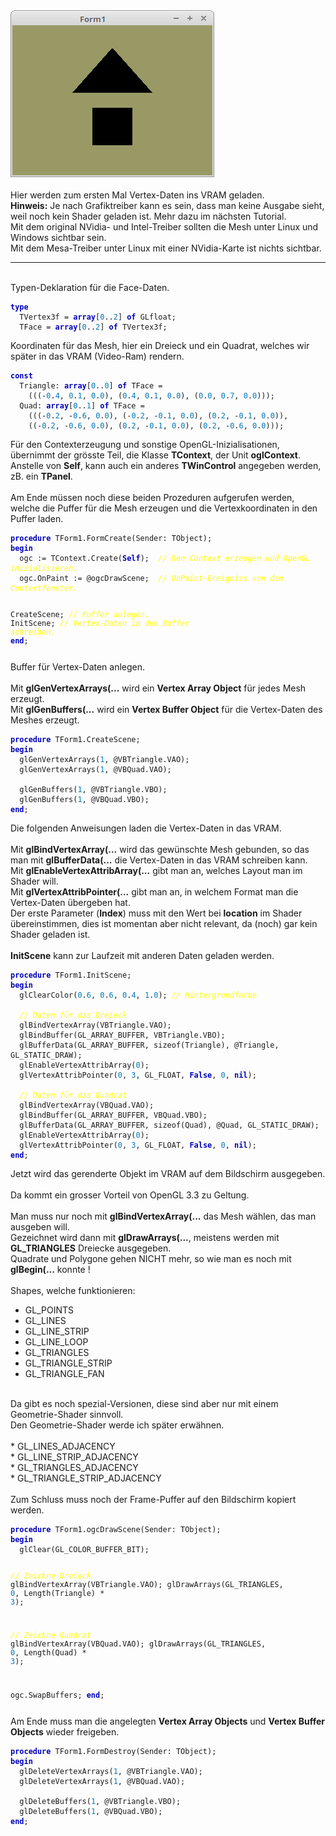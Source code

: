 <html>
<img src="image.png" alt="Selfhtml"><br><br>
Hier werden zum ersten Mal Vertex-Daten ins VRAM geladen.<br>
<b>Hinweis:</b> Je nach Grafiktreiber kann es sein, dass man keine Ausgabe sieht, weil noch kein Shader geladen ist. Mehr dazu im nächsten Tutorial.<br>
Mit dem original NVidia- und Intel-Treiber sollten die Mesh unter Linux und Windows sichtbar sein.<br>
Mit dem Mesa-Treiber unter Linux mit einer NVidia-Karte ist nichts sichtbar.<br>
<hr><br>
Typen-Deklaration für die Face-Daten.<br>
<pre><code><b><font color="0000BB">type</font></b>
  TVertex3f = <b><font color="0000BB">array</font></b>[<font color="#0077BB">0</font>..<font color="#0077BB">2</font>] <b><font color="0000BB">of</font></b> GLfloat;
  TFace = <b><font color="0000BB">array</font></b>[<font color="#0077BB">0</font>..<font color="#0077BB">2</font>] <b><font color="0000BB">of</font></b> TVertex3f;</pre></code>
Koordinaten für das Mesh, hier ein Dreieck und ein Quadrat, welches wir später in das VRAM (Video-Ram) rendern.<br>
<pre><code><b><font color="0000BB">const</font></b>
  Triangle: <b><font color="0000BB">array</font></b>[<font color="#0077BB">0</font>..<font color="#0077BB">0</font>] <b><font color="0000BB">of</font></b> TFace =
    (((-<font color="#0077BB">0</font>.<font color="#0077BB">4</font>, <font color="#0077BB">0</font>.<font color="#0077BB">1</font>, <font color="#0077BB">0</font>.<font color="#0077BB">0</font>), (<font color="#0077BB">0</font>.<font color="#0077BB">4</font>, <font color="#0077BB">0</font>.<font color="#0077BB">1</font>, <font color="#0077BB">0</font>.<font color="#0077BB">0</font>), (<font color="#0077BB">0</font>.<font color="#0077BB">0</font>, <font color="#0077BB">0</font>.<font color="#0077BB">7</font>, <font color="#0077BB">0</font>.<font color="#0077BB">0</font>)));
  Quad: <b><font color="0000BB">array</font></b>[<font color="#0077BB">0</font>..<font color="#0077BB">1</font>] <b><font color="0000BB">of</font></b> TFace =
    (((-<font color="#0077BB">0</font>.<font color="#0077BB">2</font>, -<font color="#0077BB">0</font>.<font color="#0077BB">6</font>, <font color="#0077BB">0</font>.<font color="#0077BB">0</font>), (-<font color="#0077BB">0</font>.<font color="#0077BB">2</font>, -<font color="#0077BB">0</font>.<font color="#0077BB">1</font>, <font color="#0077BB">0</font>.<font color="#0077BB">0</font>), (<font color="#0077BB">0</font>.<font color="#0077BB">2</font>, -<font color="#0077BB">0</font>.<font color="#0077BB">1</font>, <font color="#0077BB">0</font>.<font color="#0077BB">0</font>)),
    ((-<font color="#0077BB">0</font>.<font color="#0077BB">2</font>, -<font color="#0077BB">0</font>.<font color="#0077BB">6</font>, <font color="#0077BB">0</font>.<font color="#0077BB">0</font>), (<font color="#0077BB">0</font>.<font color="#0077BB">2</font>, -<font color="#0077BB">0</font>.<font color="#0077BB">1</font>, <font color="#0077BB">0</font>.<font color="#0077BB">0</font>), (<font color="#0077BB">0</font>.<font color="#0077BB">2</font>, -<font color="#0077BB">0</font>.<font color="#0077BB">6</font>, <font color="#0077BB">0</font>.<font color="#0077BB">0</font>)));</pre></code>
Für den Contexterzeugung und sonstige OpenGL-Inizialisationen, übernimmt der grösste Teil, die Klasse <b>TContext</b>, der Unit <b>oglContext</b>.<br>
Anstelle von <b>Self</b>, kann auch ein anderes <b>TWinControl</b> angegeben werden, zB. ein <b>TPanel</b>.<br>
<br>
Am Ende müssen noch diese beiden Prozeduren aufgerufen werden, welche die Puffer für die Mesh erzeugen und die Vertexkoordinaten in den Puffer laden.<br>
<pre><code><b><font color="0000BB">procedure</font></b> TForm1.FormCreate(Sender: TObject);
<b><font color="0000BB">begin</font></b>
  ogc := TContext.Create(<b><font color="0000BB">Self</font></b>);  <i><font color="#FFFF00">// Den Context erzeugen und OpenGL inizialisieren.</font></i>
  ogc.OnPaint := @ogcDrawScene;  <i><font color="#FFFF00">// OnPaint-Ereigniss von dem Contextfenster.</font></i>

  CreateScene;                   <i><font color="#FFFF00">// Puffer anlegen.</font></i>
  InitScene;                     <i><font color="#FFFF00">// Vertex-Daten in den Buffer schreiben.</font></i>
<b><font color="0000BB">end</font></b>;</pre></code>
Buffer für Vertex-Daten anlegen.<br>
<br>
Mit <b>glGenVertexArrays(...</b> wird ein <b>Vertex Array Object</b> für jedes Mesh erzeugt.<br>
Mit <b>glGenBuffers(...</b> wird ein <b>Vertex Buffer Object</b> für die Vertex-Daten des Meshes erzeugt.<br>
<pre><code><b><font color="0000BB">procedure</font></b> TForm1.CreateScene;
<b><font color="0000BB">begin</font></b>
  glGenVertexArrays(<font color="#0077BB">1</font>, @VBTriangle.VAO);
  glGenVertexArrays(<font color="#0077BB">1</font>, @VBQuad.VAO);

  glGenBuffers(<font color="#0077BB">1</font>, @VBTriangle.VBO);
  glGenBuffers(<font color="#0077BB">1</font>, @VBQuad.VBO);
<b><font color="0000BB">end</font></b>;</pre></code>
Die folgenden Anweisungen laden die Vertex-Daten in das VRAM.<br>
<br>
Mit <b>glBindVertexArray(...</b> wird das gewünschte Mesh gebunden, so das man mit <b>glBufferData(...</b> die Vertex-Daten in das VRAM schreiben kann.<br>
Mit <b>glEnableVertexAttribArray(...</b> gibt man an, welches Layout man im Shader will.<br>
Mit <b>glVertexAttribPointer(...</b> gibt man an, in welchem Format man die Vertex-Daten übergeben hat.<br>
Der erste Parameter (<b>Index</b>) muss mit den Wert bei <b>location</b> im Shader übereinstimmen, dies ist momentan aber nicht relevant, da (noch) gar kein Shader geladen ist.<br>
<br>
<b>InitScene</b> kann zur Laufzeit mit anderen Daten geladen werden.<br>
<pre><code><b><font color="0000BB">procedure</font></b> TForm1.InitScene;
<b><font color="0000BB">begin</font></b>
  glClearColor(<font color="#0077BB">0</font>.<font color="#0077BB">6</font>, <font color="#0077BB">0</font>.<font color="#0077BB">6</font>, <font color="#0077BB">0</font>.<font color="#0077BB">4</font>, <font color="#0077BB">1</font>.<font color="#0077BB">0</font>); <i><font color="#FFFF00">// Hintergrundfarbe</font></i>

  <i><font color="#FFFF00">// Daten für das Dreieck</font></i>
  glBindVertexArray(VBTriangle.VAO);
  glBindBuffer(GL_ARRAY_BUFFER, VBTriangle.VBO);
  glBufferData(GL_ARRAY_BUFFER, sizeof(Triangle), @Triangle, GL_STATIC_DRAW);
  glEnableVertexAttribArray(<font color="#0077BB">0</font>);
  glVertexAttribPointer(<font color="#0077BB">0</font>, <font color="#0077BB">3</font>, GL_FLOAT, <b><font color="0000BB">False</font></b>, <font color="#0077BB">0</font>, <b><font color="0000BB">nil</font></b>);

  <i><font color="#FFFF00">// Daten für das Quadrat</font></i>
  glBindVertexArray(VBQuad.VAO);
  glBindBuffer(GL_ARRAY_BUFFER, VBQuad.VBO);
  glBufferData(GL_ARRAY_BUFFER, sizeof(Quad), @Quad, GL_STATIC_DRAW);
  glEnableVertexAttribArray(<font color="#0077BB">0</font>);
  glVertexAttribPointer(<font color="#0077BB">0</font>, <font color="#0077BB">3</font>, GL_FLOAT, <b><font color="0000BB">False</font></b>, <font color="#0077BB">0</font>, <b><font color="0000BB">nil</font></b>);
<b><font color="0000BB">end</font></b>;</pre></code>
Jetzt wird das gerenderte Objekt im VRAM auf dem Bildschirm ausgegeben.<br>
<br>
Da kommt ein grosser Vorteil von OpenGL 3.3 zu Geltung.<br>
<br>
Man muss nur noch mit <b>glBindVertexArray(...</b> das Mesh wählen, das man ausgeben will.<br>
Gezeichnet wird dann mit <b>glDrawArrays(...</b>, meistens werden mit <b>GL_TRIANGLES</b> Dreiecke ausgegeben.<br>
Quadrate und Polygone gehen NICHT mehr, so wie man es noch mit <b>glBegin(...</b> konnte !<br>
<br>
Shapes, welche funktionieren:<br>
* GL_POINTS<br>
* GL_LINES<br>
* GL_LINE_STRIP<br>
* GL_LINE_LOOP<br>
* GL_TRIANGLES<br>
* GL_TRIANGLE_STRIP<br>
* GL_TRIANGLE_FAN<br>
<br>
Da gibt es noch spezial-Versionen, diese sind aber nur mit einem Geometrie-Shader sinnvoll.<br>
Den Geometrie-Shader werde ich später erwähnen.<br>
<br>
* GL_LINES_ADJACENCY<br>
* GL_LINE_STRIP_ADJACENCY<br>
* GL_TRIANGLES_ADJACENCY<br>
* GL_TRIANGLE_STRIP_ADJACENCY<br>
<br>
Zum Schluss muss noch der Frame-Puffer auf den Bildschirm kopiert werden.<br>
<pre><code><b><font color="0000BB">procedure</font></b> TForm1.ogcDrawScene(Sender: TObject);
<b><font color="0000BB">begin</font></b>
  glClear(GL_COLOR_BUFFER_BIT);

  <i><font color="#FFFF00">// Zeichne Dreieck</font></i>
  glBindVertexArray(VBTriangle.VAO);
  glDrawArrays(GL_TRIANGLES, <font color="#0077BB">0</font>, Length(Triangle) * <font color="#0077BB">3</font>);

  <i><font color="#FFFF00">// Zeichne Quadrat</font></i>
  glBindVertexArray(VBQuad.VAO);
  glDrawArrays(GL_TRIANGLES, <font color="#0077BB">0</font>, Length(Quad) * <font color="#0077BB">3</font>);

  ogc.SwapBuffers;
<b><font color="0000BB">end</font></b>;</pre></code>
Am Ende muss man die angelegten <b>Vertex Array Objects</b> und <b>Vertex Buffer Objects</b> wieder freigeben.<br>
<pre><code><b><font color="0000BB">procedure</font></b> TForm1.FormDestroy(Sender: TObject);
<b><font color="0000BB">begin</font></b>
  glDeleteVertexArrays(<font color="#0077BB">1</font>, @VBTriangle.VAO);
  glDeleteVertexArrays(<font color="#0077BB">1</font>, @VBQuad.VAO);

  glDeleteBuffers(<font color="#0077BB">1</font>, @VBTriangle.VBO);
  glDeleteBuffers(<font color="#0077BB">1</font>, @VBQuad.VBO);
<b><font color="0000BB">end</font></b>;
</pre></code>

</html>
